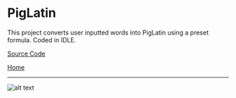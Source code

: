 # PigLatin

This project converts user inputted words into PigLatin using a preset formula.  Coded in IDLE.


[Source Code](https://github.com/bcinbis/portfolio2018/blob/master/Python/PigLatin/SourceCode.py)

[Home](https://bcinbis.github.io/portfolio2018/)

---

![alt text](https://bcinbis.github.io/portfolio2018/Images/Pig.png)
